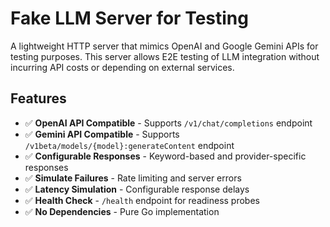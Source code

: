 # Fake LLM Server for Testing

A lightweight HTTP server that mimics OpenAI and Google Gemini APIs for testing
purposes. This server allows E2E testing of LLM integration without incurring
API costs or depending on external services.

## Features

- ✅ **OpenAI API Compatible** - Supports `/v1/chat/completions` endpoint
- ✅ **Gemini API Compatible** - Supports `/v1beta/models/{model}:generateContent` endpoint
- ✅ **Configurable Responses** - Keyword-based and provider-specific responses
- ✅ **Simulate Failures** - Rate limiting and server errors
- ✅ **Latency Simulation** - Configurable response delays
- ✅ **Health Check** - `/health` endpoint for readiness probes
- ✅ **No Dependencies** - Pure Go implementation
